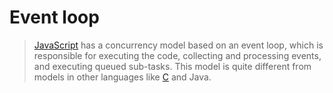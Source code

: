 # Event loop

> [JavaScript][language-javascript] has a concurrency model based on an event loop, which is responsible for executing the code, collecting and processing events, and executing queued sub-tasks. This model is quite different from models in other languages like [C][language-c] and Java.

[language-c]: /languages/c/README.md
[language-javascript]: ../../README.md
